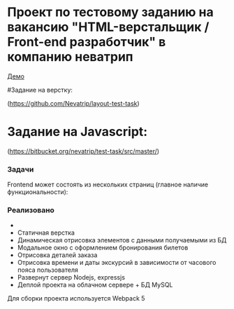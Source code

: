 # Проект по тестовому заданию на вакансию "HTML-верстальщик / Front-end разработчик" в компанию неватрип

[Демо](http://short.mich-man.ru/index.html)

#Задание на верстку:

(https://github.com/Nevatrip/layout-test-task)

# Задание на Javascript:

(https://bitbucket.org/nevatrip/test-task/src/master/)

### Задачи

Frontend может состоять из нескольких страниц (главное наличие функциональности):



### Реализовано

-
- Статичная верстка
- Динамическая отрисовка элементов с данными получаемыми из БД
- Модальное окно с оформлением бронирования билетов
- Отрисовка деталей заказа
- Отрисовка времени и даты экскурсий в зависимости от часового пояса пользователя
- Развернут сервер Nodejs, expressjs
- Деплой проекта на облачном сервере + БД MySQL


Для сборки проекта используется Webpack 5

